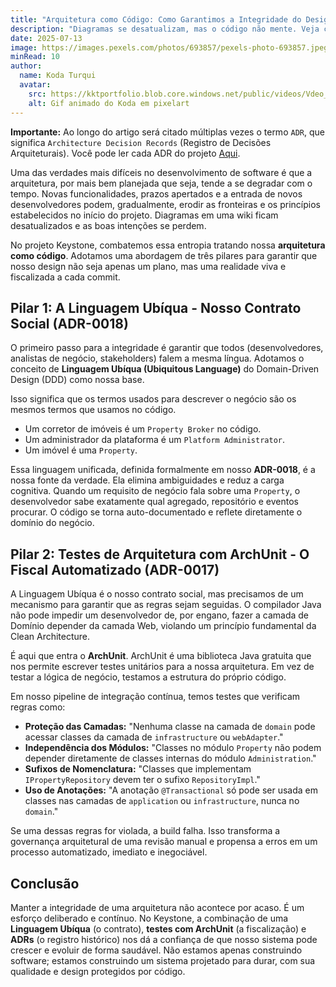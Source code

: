 ```yaml
---
title: "Arquitetura como Código: Como Garantimos a Integridade do Design no Keystone"
description: "Diagramas se desatualizam, mas o código não mente. Veja como usamos uma combinação de Linguagem Ubíqua do DDD, testes de arquitetura com ArchUnit e ADRs para transformar nossas regras de design em artefatos vivos e executáveis, prevenindo a degradação arquitetural."
date: 2025-07-13
image: https://images.pexels.com/photos/693857/pexels-photo-693857.jpeg?auto=compress&cs=tinysrgb&w=1260&h=750&dpr=1
minRead: 10
author:
  name: Koda Turqui
  avatar:
    src: https://kktportfolio.blob.core.windows.net/public/videos/Vdeo_Animado_Pronto-ezgif.com-optimize.gif
    alt: Gif animado do Koda em pixelart
---
```


**Importante:** Ao longo do artigo será citado múltiplas vezes o termo `ADR`, que significa `Architecture Decision Records` (Registro de Decisões Arquiteturais). Você pode ler cada ADR do projeto [Aqui](https://github.com/koda-kaolinite/keystone_api/tree/main/docs/ARCHITECTURE-DESICION-LOG).

Uma das verdades mais difíceis no desenvolvimento de software é que a arquitetura, por mais bem planejada que seja, tende a se degradar com o tempo. Novas funcionalidades, prazos apertados e a entrada de novos desenvolvedores podem, gradualmente, erodir as fronteiras e os princípios estabelecidos no início do projeto. Diagramas em uma wiki ficam desatualizados e as boas intenções se perdem.

No projeto Keystone, combatemos essa entropia tratando nossa **arquitetura como código**. Adotamos uma abordagem de três pilares para garantir que nosso design não seja apenas um plano, mas uma realidade viva e fiscalizada a cada commit.

## Pilar 1: A Linguagem Ubíqua - Nosso Contrato Social (ADR-0018)

O primeiro passo para a integridade é garantir que todos (desenvolvedores, analistas de negócio, stakeholders) falem a mesma língua. Adotamos o conceito de **Linguagem Ubíqua (Ubiquitous Language)** do Domain-Driven Design (DDD) como nossa base.

Isso significa que os termos usados para descrever o negócio são os mesmos termos que usamos no código.
-   Um corretor de imóveis é um `Property Broker` no código.
-   Um administrador da plataforma é um `Platform Administrator`.
-   Um imóvel é uma `Property`.

Essa linguagem unificada, definida formalmente em nosso **ADR-0018**, é a nossa fonte da verdade. Ela elimina ambiguidades e reduz a carga cognitiva. Quando um requisito de negócio fala sobre uma `Property`, o desenvolvedor sabe exatamente qual agregado, repositório e eventos procurar. O código se torna auto-documentado e reflete diretamente o domínio do negócio.

## Pilar 2: Testes de Arquitetura com ArchUnit - O Fiscal Automatizado (ADR-0017)

A Linguagem Ubíqua é o nosso contrato social, mas precisamos de um mecanismo para garantir que as regras sejam seguidas. O compilador Java não pode impedir um desenvolvedor de, por engano, fazer a camada de Domínio depender da camada Web, violando um princípio fundamental da Clean Architecture.

É aqui que entra o **ArchUnit**. ArchUnit é uma biblioteca Java gratuita que nos permite escrever testes unitários para a nossa arquitetura. Em vez de testar a lógica de negócio, testamos a estrutura do próprio código.

Em nosso pipeline de integração contínua, temos testes que verificam regras como:
-   **Proteção das Camadas:** "Nenhuma classe na camada de `domain` pode acessar classes da camada de `infrastructure` ou `webAdapter`."
-   **Independência dos Módulos:** "Classes no módulo `Property` não podem depender diretamente de classes internas do módulo `Administration`."
-   **Sufixos de Nomenclatura:** "Classes que implementam `IPropertyRepository` devem ter o sufixo `RepositoryImpl`."
-   **Uso de Anotações:** "A anotação `@Transactional` só pode ser usada em classes nas camadas de `application` ou `infrastructure`, nunca no `domain`."

Se uma dessas regras for violada, a build falha. Isso transforma a governança arquitetural de uma revisão manual e propensa a erros em um processo automatizado, imediato e inegociável.

## Conclusão

Manter a integridade de uma arquitetura não acontece por acaso. É um esforço deliberado e contínuo. No Keystone, a combinação de uma **Linguagem Ubíqua** (o contrato), **testes com ArchUnit** (a fiscalização) e **ADRs** (o registro histórico) nos dá a confiança de que nosso sistema pode crescer e evoluir de forma saudável. Não estamos apenas construindo software; estamos construindo um sistema projetado para durar, com sua qualidade e design protegidos por código.
